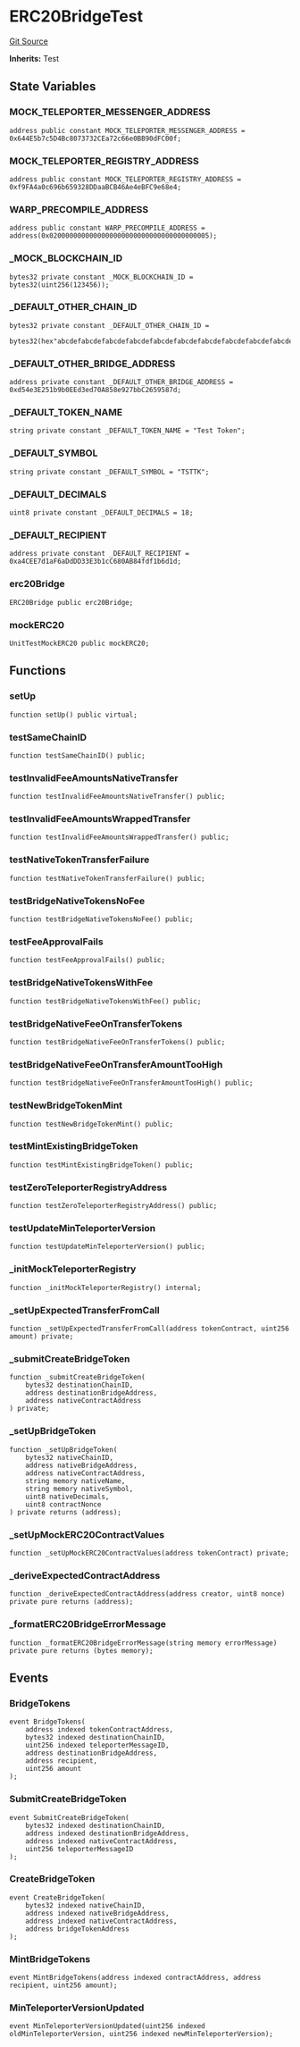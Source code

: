 # ERC20BridgeTest
[Git Source](https://github.com/ava-labs/teleporter/blob/4e46f28c075e9bfc858fb8bbe266f5b4cb45a0be/src/CrossChainApplications/ERC20Bridge/tests/ERC20BridgeTests.t.sol)

**Inherits:**
Test


## State Variables
### MOCK_TELEPORTER_MESSENGER_ADDRESS

```solidity
address public constant MOCK_TELEPORTER_MESSENGER_ADDRESS = 0x644E5b7c5D4Bc8073732CEa72c66e0BB90dFC00f;
```


### MOCK_TELEPORTER_REGISTRY_ADDRESS

```solidity
address public constant MOCK_TELEPORTER_REGISTRY_ADDRESS = 0xf9FA4a0c696b659328DDaaBCB46Ae4eBFC9e68e4;
```


### WARP_PRECOMPILE_ADDRESS

```solidity
address public constant WARP_PRECOMPILE_ADDRESS = address(0x0200000000000000000000000000000000000005);
```


### _MOCK_BLOCKCHAIN_ID

```solidity
bytes32 private constant _MOCK_BLOCKCHAIN_ID = bytes32(uint256(123456));
```


### _DEFAULT_OTHER_CHAIN_ID

```solidity
bytes32 private constant _DEFAULT_OTHER_CHAIN_ID =
    bytes32(hex"abcdefabcdefabcdefabcdefabcdefabcdefabcdefabcdefabcdefabcdefabcd");
```


### _DEFAULT_OTHER_BRIDGE_ADDRESS

```solidity
address private constant _DEFAULT_OTHER_BRIDGE_ADDRESS = 0xd54e3E251b9b0EEd3ed70A858e927bbC2659587d;
```


### _DEFAULT_TOKEN_NAME

```solidity
string private constant _DEFAULT_TOKEN_NAME = "Test Token";
```


### _DEFAULT_SYMBOL

```solidity
string private constant _DEFAULT_SYMBOL = "TSTTK";
```


### _DEFAULT_DECIMALS

```solidity
uint8 private constant _DEFAULT_DECIMALS = 18;
```


### _DEFAULT_RECIPIENT

```solidity
address private constant _DEFAULT_RECIPIENT = 0xa4CEE7d1aF6aDdDD33E3b1cC680AB84fdf1b6d1d;
```


### erc20Bridge

```solidity
ERC20Bridge public erc20Bridge;
```


### mockERC20

```solidity
UnitTestMockERC20 public mockERC20;
```


## Functions
### setUp


```solidity
function setUp() public virtual;
```

### testSameChainID


```solidity
function testSameChainID() public;
```

### testInvalidFeeAmountsNativeTransfer


```solidity
function testInvalidFeeAmountsNativeTransfer() public;
```

### testInvalidFeeAmountsWrappedTransfer


```solidity
function testInvalidFeeAmountsWrappedTransfer() public;
```

### testNativeTokenTransferFailure


```solidity
function testNativeTokenTransferFailure() public;
```

### testBridgeNativeTokensNoFee


```solidity
function testBridgeNativeTokensNoFee() public;
```

### testFeeApprovalFails


```solidity
function testFeeApprovalFails() public;
```

### testBridgeNativeTokensWithFee


```solidity
function testBridgeNativeTokensWithFee() public;
```

### testBridgeNativeFeeOnTransferTokens


```solidity
function testBridgeNativeFeeOnTransferTokens() public;
```

### testBridgeNativeFeeOnTransferAmountTooHigh


```solidity
function testBridgeNativeFeeOnTransferAmountTooHigh() public;
```

### testNewBridgeTokenMint


```solidity
function testNewBridgeTokenMint() public;
```

### testMintExistingBridgeToken


```solidity
function testMintExistingBridgeToken() public;
```

### testZeroTeleporterRegistryAddress


```solidity
function testZeroTeleporterRegistryAddress() public;
```

### testUpdateMinTeleporterVersion


```solidity
function testUpdateMinTeleporterVersion() public;
```

### _initMockTeleporterRegistry


```solidity
function _initMockTeleporterRegistry() internal;
```

### _setUpExpectedTransferFromCall


```solidity
function _setUpExpectedTransferFromCall(address tokenContract, uint256 amount) private;
```

### _submitCreateBridgeToken


```solidity
function _submitCreateBridgeToken(
    bytes32 destinationChainID,
    address destinationBridgeAddress,
    address nativeContractAddress
) private;
```

### _setUpBridgeToken


```solidity
function _setUpBridgeToken(
    bytes32 nativeChainID,
    address nativeBridgeAddress,
    address nativeContractAddress,
    string memory nativeName,
    string memory nativeSymbol,
    uint8 nativeDecimals,
    uint8 contractNonce
) private returns (address);
```

### _setUpMockERC20ContractValues


```solidity
function _setUpMockERC20ContractValues(address tokenContract) private;
```

### _deriveExpectedContractAddress


```solidity
function _deriveExpectedContractAddress(address creator, uint8 nonce) private pure returns (address);
```

### _formatERC20BridgeErrorMessage


```solidity
function _formatERC20BridgeErrorMessage(string memory errorMessage) private pure returns (bytes memory);
```

## Events
### BridgeTokens

```solidity
event BridgeTokens(
    address indexed tokenContractAddress,
    bytes32 indexed destinationChainID,
    uint256 indexed teleporterMessageID,
    address destinationBridgeAddress,
    address recipient,
    uint256 amount
);
```

### SubmitCreateBridgeToken

```solidity
event SubmitCreateBridgeToken(
    bytes32 indexed destinationChainID,
    address indexed destinationBridgeAddress,
    address indexed nativeContractAddress,
    uint256 teleporterMessageID
);
```

### CreateBridgeToken

```solidity
event CreateBridgeToken(
    bytes32 indexed nativeChainID,
    address indexed nativeBridgeAddress,
    address indexed nativeContractAddress,
    address bridgeTokenAddress
);
```

### MintBridgeTokens

```solidity
event MintBridgeTokens(address indexed contractAddress, address recipient, uint256 amount);
```

### MinTeleporterVersionUpdated

```solidity
event MinTeleporterVersionUpdated(uint256 indexed oldMinTeleporterVersion, uint256 indexed newMinTeleporterVersion);
```

